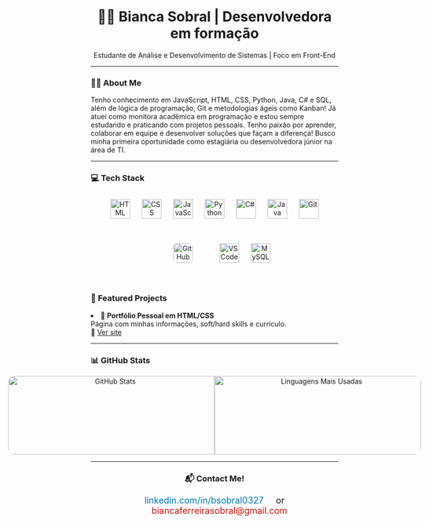 <h1 align="center">👩‍💻 Bianca Sobral | Desenvolvedora em formação</h1>

<p align="center">
Estudante de Análise e Desenvolvimento de Sistemas | Foco em Front-End
</p>

---

### 👩‍🎓 About Me

Tenho conhecimento em JavaScript, HTML, CSS, Python, Java, C# e SQL, além de lógica de programação, Git e metodologias ágeis como Kanban! Já atuei como monitora acadêmica em programação e estou sempre estudando e praticando com projetos pessoais. Tenho paixão por aprender, colaborar em equipe e desenvolver soluções que façam a diferença! Busco minha primeira oportunidade como estagiária ou desenvolvedora júnior na área de TI.

---

### 💻 Tech Stack

<p align="center">
  <img src="https://cdn.jsdelivr.net/gh/devicons/devicon/icons/html5/html5-original.svg" alt="HTML" width="40" height="40" style="margin: 10px;" />
  <img src="https://cdn.jsdelivr.net/gh/devicons/devicon/icons/css3/css3-original.svg" alt="CSS" width="40" height="40" style="margin: 10px;" />
  <img src="https://cdn.jsdelivr.net/gh/devicons/devicon/icons/javascript/javascript-original.svg" alt="JavaScript" width="40" height="40" style="margin: 10px;" />
  <img src="https://cdn.jsdelivr.net/gh/devicons/devicon/icons/python/python-original.svg" alt="Python" width="40" height="40" style="margin: 10px;" />
  <img src="https://cdn.jsdelivr.net/gh/devicons/devicon/icons/csharp/csharp-original.svg" alt="C#" width="40" height="40" style="margin: 10px;" />
  <img src="https://cdn.jsdelivr.net/gh/devicons/devicon/icons/java/java-original.svg" alt="Java" width="40" height="40" style="margin: 10px;" />
  <img src="https://cdn.jsdelivr.net/gh/devicons/devicon/icons/git/git-original.svg" alt="Git" width="40" height="40" style="margin: 10px;" />
  <img src="https://upload.wikimedia.org/wikipedia/commons/9/91/Octicons-mark-github.svg" alt="GitHub" width="40" height="40" style="margin: 40px; background-color: white; border-radius: 6px;" />
  <img src="https://cdn.jsdelivr.net/gh/devicons/devicon/icons/vscode/vscode-original.svg" alt="VSCode" width="40" height="40" style="margin: 10px;" />
  <img src="https://cdn.jsdelivr.net/gh/devicons/devicon/icons/mysql/mysql-original.svg" alt="MySQL" width="40" height="40" style="margin: 10px;" />

</p>





### 🌟 Featured Projects


<li>💼 <strong>Portfólio Pessoal em HTML/CSS</strong><br>
Página com minhas informações, soft/hard skills e currículo.<br>
🔗 <a href="https://scriptjk.github.io/meu-portifolio">Ver site</a></li>

</ul>
</p>

---
### 📊 GitHub Stats

<div align="center" style="display: flex; justify-content: center; gap: 0;">
  <img
    src="https://github-readme-stats.vercel.app/api?username=thebiancascript&show_icons=true&theme=tokyonight&border_color=8a2be2"
    alt="GitHub Stats"
    style="border-radius: 12px 0 0 12px; width: 420px; height: 160px;"
  />
  <img
    src="https://github-readme-stats.vercel.app/api/top-langs/?username=thebiancascript&layout=compact&theme=tokyonight&border_color=8a2be2"
    alt="Linguagens Mais Usadas"
    style="border-radius: 0 12px 12px 0; width: 420px; height: 160px;"
  />
</div>


---

<h3 align="center">📬 Contact Me!</h3>

<p align="center" style="font-size: 18px;">
  <a href="https://linkedin.com/in/bsobral0327" target="_blank" style="text-decoration: none; color: #0077b5; margin-right: 20px;">
    linkedin.com/in/bsobral0327
  </a>
    or
  <a href="mailto:biancaferreirasobral@gmail.com" target="_blank" style="text-decoration: none; color: #c71610; margin-left: 20px;">
    biancaferreirasobral@gmail.com
  </a>
</p>


